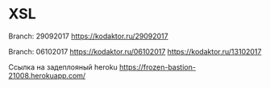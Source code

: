 # XSL

Branch: 29092017
https://kodaktor.ru/29092017

Branch: 06102017
https://kodaktor.ru/06102017
https://kodaktor.ru/13102017

Ссылка на задеплояный heroku
https://frozen-bastion-21008.herokuapp.com/